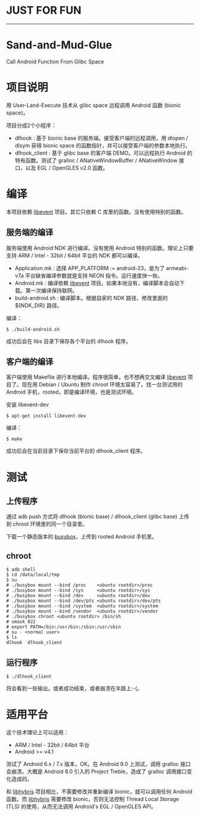 # JUST FOR FUN
* * *
# Sand-and-Mud-Glue
Call Android Function From Glibc Space

# 项目说明
用 User-Land-Execute 技术从 glibc space 远程调用 Android 函数 (bionic space)。

项目分成2个小程序：
* dlhook : 基于 bionic base 的服务端。接受客户端的远程调用，用 dlopen / dlsym 获得 bionic space 的函数指针，并可以接受客户端的参数本地执行。
* dlhook_client : 基于 glibc base 的客户端 DEMO。可以远程执行 Android 的特有函数。测试了 gralloc / ANativeWindowBuffer / ANativeWindow 接口，以及 EGL / OpenGLES v2.0 函数。

# 编译
本项目依赖 [libevent](http://libevent.org/) 项目。其它只依赖 C 库里的函数。没有使用特别的函数。

## 服务端的编译
服务端使用 Android NDK 进行编译。没有使用 Android 特别的函数。理论上只要支持 ARM / Intel - 32bit / 64bit 平台的 NDK 都可以编译。
* Application.mk : 选择 APP_PLATFORM := android-23，是为了 armeabi-v7a 平台缺省编译参数就是支持 NEON 指令。运行速度快一些。
* Android.mk : 编译依赖 [libevent](http://libevent.org/) 项目。如果本地没有，编译脚本会自动下载。第一次编译保持联网。
* build-android.sh : 编译脚本。根据自家的 NDK 路径，修改里面的 ${NDK_DIR} 路径。

编译：
```
$ ./build-android.sh
```

成功后会在 libs 目录下保存各个平台的 dlhook 程序。

## 客户端的编译
客户端使用 Makefile 进行本地编译。程序很简单。也不想再交叉编译 [libevent](http://libevent.org/) 项目了。现在用 Debian / Ubuntu 制作 chroot 环境太容易了。找一台测试用的 Android 手机，rooted，即是编译环境，也是测试环境。

安装 libevent-dev
```
$ apt-get install libevent-dev
```

编译：
```
$ make
```

成功后会在当前目录下保存当前平台的 dlhook_client 程序。

# 测试
## 上传程序
通过 adb push 方式将 dlhook (bionic base) / dlhook_client (glibc base) 上传到 chroot 环境里的同一个目录里。

下载一个静态版本的 [busybox](https://busybox.net/downloads/binaries/)，上传到 rooted Android 手机里。

## chroot
```
$ adb shell
$ cd /data/local/tmp
$ su
# ./busybox mount --bind /proc    <ubuntu rootdir>/proc
# ./busybox mount --bind /sys     <ubuntu rootdir>/sys
# ./busybox mount --bind /dev     <ubuntu rootdir>/dev
# ./busybox mount --bind /dev/pts <ubuntu rootdir>/dev/pts
# ./busybox mount --bind /system  <ubuntu rootdir>/system
# ./busybox mount --bind /vendor  <ubuntu rootdir>/vendor
# ./busybox chroot <ubuntu rootdir> /bin/sh
# umask 022
# export PATH=/bin:/usr/bin:/sbin:/usr/sbin
# su - <normal user>
$ ls
dlhook  dlhook_client
```

## 运行程序
```
$ ./dlhook_client
```

将会看到一些输出。或者成功结束，或者崩溃在半路上:-(。

# 适用平台
这个技术理论上可以适用：
* ARM / Intel - 32bit / 64bit 平台
* Android >= v4.1

测试了 Android 6.x / 7.x 版本，OK。在 Android 9.0 上测试，调用 gralloc 接口会崩溃。大概是 Android 8.0 引入的 Project Treble，造成了 gralloc 调用接口变化造成的。

和 [libhybris](https://github.com/libhybris/libhybris) 项目相比，不需要修改并重新编译 bionic，就可以调用任何 Android 函数。而 [libhybris](https://github.com/libhybris/libhybris) 需要修改 bionic，否则无法控制 Thread Local Storage (TLS) 的使用，从而无法调用 Android's EGL / OpenGLES API。

